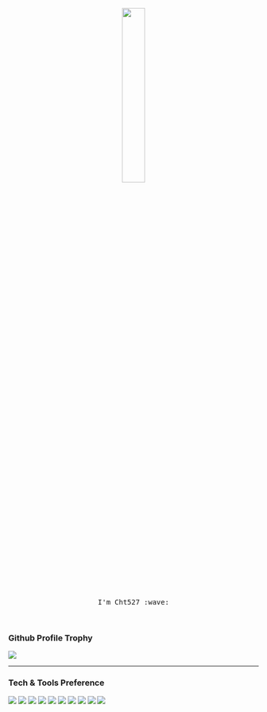 
<p align="center">
  <img src="https://cht527.oss-cn-shanghai.aliyuncs.com/githubgif.gif" width="30%">
  <br><br>
  <samp>
    I'm Cht527 :wave:
  </samp>
</p>

<br>

### Github Profile Trophy

<img src="https://github-profile-trophy.vercel.app/?username=cht527&theme=onedark&title=Commits,MultiLanguage,Followers,Issues,PullRequest,Repositories&row=1&column=7&no-bg=true&margin-w=30&margin-h=15&no-frame=true" />

---

### Tech & Tools Preference

<img src = "https://img.shields.io/badge/-HTML5-E34F26?style=flat&logo=html5&logoColor=white"> <img src = "https://img.shields.io/badge/-CSS3-1572B6?style=flat&logo=css3&logoColor=white"> <img src="https://img.shields.io/badge/-JavaScript-eed718?style=flat&logo=javascript&logoColor=ffffff"> <img src="https://img.shields.io/badge/-React-000000?style=flat&logo=react&logoColor=00c8ff"> <img src="https://img.shields.io/badge/-Progressive Web Apps-5A0FC8?style=flat"> <img src="https://img.shields.io/badge/-GraphQL-e535ab?style=flat&logo=graphql&logoColor=FFFFFF"> <img src="https://img.shields.io/badge/-MySQL-F29111?style=flat&logo=mysql&logoColor=FFFFFF"> <img src="https://img.shields.io/badge/-Express.js-787878?style=flat"> <img src="https://img.shields.io/badge/-Node.js-3C873A?style=flat&logo=Node.js&logoColor=white"> <img src="https://img.shields.io/badge/-Python-black?style=flat&logo=python&logoColor=white"> 
